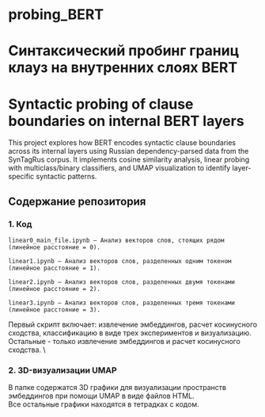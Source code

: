# probing_BERT
# Синтаксический пробинг границ клауз на внутренних слоях BERT
# Syntactic probing of clause boundaries on internal BERT layers
This project explores how BERT encodes syntactic clause boundaries across its internal layers using Russian dependency-parsed data from the SynTagRus corpus. It implements cosine similarity analysis, linear probing with multiclass/binary classifiers, and UMAP visualization to identify layer-specific syntactic patterns. 

## Содержание репозитория 
### 1. Код

    linear0_main_file.ipynb – Анализ векторов слов, стоящих рядом (линейное расстояние = 0).

    linear1.ipynb – Анализ векторов слов, разделенных одним токеном (линейное расстояние = 1).

    linear2.ipynb – Анализ векторов слов, разделенных двумя токенами (линейное расстояние = 2).

    linear3.ipynb – Анализ векторов слов, разделенных тремя токенами (линейное расстояние = 3).

Первый скрипт включает: извлечение эмбеддингов, расчет косинусного сходства, классификацию в виде трех экспериментов и визуализацию. Остальные - только извлечение эмбеддингов и расчет косинусного сходства. \
### 2. 3D-визуализации UMAP 
В папке содержатся 3D графики для визуализации пространств эмбеддингов при помощи UMAP в виде файлов HTML. \
Все остальные графики находятся в тетрадках с кодом.
